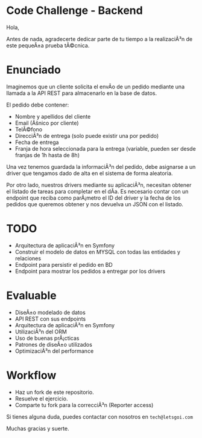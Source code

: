 # Code Challenge - Backend

Hola,

Antes de nada, agradecerte dedicar parte de tu tiempo a la realizaciÃ³n de este pequeÃ±a prueba tÃ©cnica.

# Enunciado

Imaginemos que un cliente solicita el envÃ­o de un pedido mediante una llamada a la API REST para almacenarlo en la base de datos.

El pedido debe contener:

- Nombre y apellidos del cliente
- Email (Ãšnico por cliente)
- TelÃ©fono
- DirecciÃ³n de entrega (solo puede existir una por pedido)
- Fecha de entrega
- Franja de hora seleccionada para la entrega (variable, pueden ser desde franjas de 1h hasta de 8h)

Una vez tenemos guardada la informaciÃ³n del pedido, debe asignarse a un driver que tengamos dado de alta en el sistema de forma aleatoria.

Por otro lado, nuestros drivers mediante su aplicaciÃ³n, necesitan obtener el listado de tareas para completar en el dÃ­a. Es necesario contar con un endpoint que reciba como parÃ¡metro el ID del driver y la fecha de los pedidos que queremos obtener y nos devuelva un JSON con el listado.

# TODO
- Arquitectura de aplicaciÃ³n en Symfony
- Construir el modelo de datos en MYSQL con todas las entidades y relaciones
- Endpoint para persistir el pedido en BD
- Endpoint para mostrar los pedidos a entregar por los drivers

# Evaluable
- DiseÃ±o modelado de datos
- API REST con sus endpoints
- Arquitectura de aplicaciÃ³n en Symfony
- UtilizaciÃ³n del ORM
- Uso de buenas prÃ¡cticas
- Patrones de diseÃ±o utilizados
- OptimizaciÃ³n del performance

# Workflow
- Haz un fork de este repositorio.
- Resuelve el ejercicio.
- Comparte tu fork para la correcciÃ³n (Reporter access)

Si tienes alguna duda, puedes contactar con nosotros en `tech@letsgoi.com`

Muchas gracias y suerte.